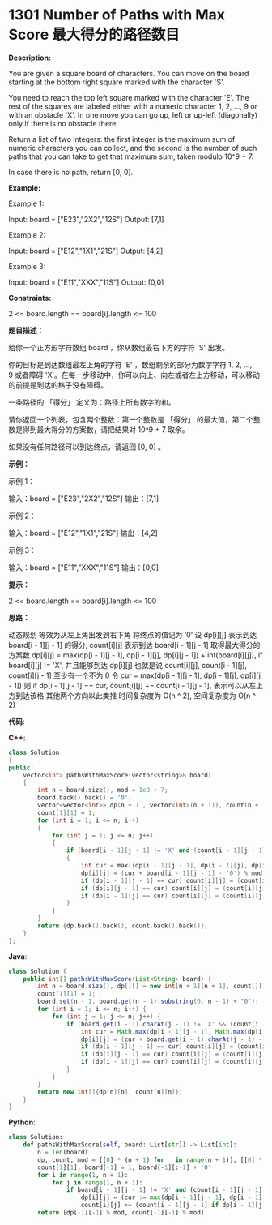# 1301 Number of Paths with Max Score 最大得分的路径数目

__Description:__

You are given a square board of characters. You can move on the board starting at the bottom right square marked with the character 'S'.

You need to reach the top left square marked with the character 'E'. The rest of the squares are labeled either with a numeric character 1, 2, ..., 9 or with an obstacle 'X'. In one move you can go up, left or up-left (diagonally) only if there is no obstacle there.

Return a list of two integers: the first integer is the maximum sum of numeric characters you can collect, and the second is the number of such paths that you can take to get that maximum sum, taken modulo 10^9 + 7.

In case there is no path, return [0, 0].

__Example:__

Example 1:

Input: board = ["E23","2X2","12S"]
Output: [7,1]

Example 2:

Input: board = ["E12","1X1","21S"]
Output: [4,2]

Example 3:

Input: board = ["E11","XXX","11S"]
Output: [0,0]

__Constraints:__

2 <= board.length == board[i].length <= 100

__题目描述：__

给你一个正方形字符数组 board ，你从数组最右下方的字符 'S' 出发。

你的目标是到达数组最左上角的字符 'E' ，数组剩余的部分为数字字符 1, 2, ..., 9 或者障碍 'X'。在每一步移动中，你可以向上、向左或者左上方移动，可以移动的前提是到达的格子没有障碍。

一条路径的 「得分」 定义为：路径上所有数字的和。

请你返回一个列表，包含两个整数：第一个整数是 「得分」 的最大值，第二个整数是得到最大得分的方案数，请把结果对 10^9 + 7 取余。

如果没有任何路径可以到达终点，请返回 [0, 0] 。

__示例：__

示例 1：

输入：board = ["E23","2X2","12S"]
输出：[7,1]

示例 2：

输入：board = ["E12","1X1","21S"]
输出：[4,2]

示例 3：

输入：board = ["E11","XXX","11S"]
输出：[0,0]

__提示：__

2 <= board.length == board[i].length <= 100

__思路：__

动态规划
等效为从左上角出发到右下角
将终点的值记为 ‘0’
设 dp\[i][j] 表示到达 board\[i - 1][j - 1] 的得分, count\[i][j] 表示到达 board\[i - 1][j - 1] 取得最大得分的方案数
dp\[i][j] = max(dp\[i - 1][j - 1], dp\[i - 1][j], dp\[i][j - 1]) + int(board\[i][j]), if board\[i][j] != 'X', 并且能够到达 dp\[i][j]
也就是说 count\[i][j], count\[i - 1][j], count\[i][j - 1] 至少有一个不为 0
令 cur = max(dp\[i - 1][j - 1], dp\[i - 1][j], dp\[i][j - 1])
则 if dp\[i - 1][j - 1] == cur, count\[i][j] += count\[i - 1][j - 1], 表示可以从左上方到达该格
其他两个方向以此类推
时间复杂度为 O(n ^ 2), 空间复杂度为 O(n ^ 2)

__代码__:

__C++__:

```C++
class Solution 
{
public:
    vector<int> pathsWithMaxScore(vector<string>& board) 
    {
        int n = board.size(), mod = 1e9 + 7;
        board.back().back() = '0';
        vector<vector<int>> dp(n + 1 , vector<int>(n + 1)), count(n + 1 , vector<int>(n + 1));
        count[1][1] = 1;
        for (int i = 1; i <= n; i++)
        {
            for (int j = 1; j <= n; j++)
            {
                if (board[i - 1][j - 1] != 'X' and (count[i - 1][j - 1] or count[i - 1][j] or count[i][j - 1]))
                {
                    int cur = max({dp[i - 1][j - 1], dp[i - 1][j], dp[i][j - 1]});
                    dp[i][j] = (cur + board[i - 1][j - 1] - '0') % mod;
                    if (dp[i - 1][j - 1] == cur) count[i][j] = (count[i][j] + count[i - 1][j - 1]) % mod;
                    if (dp[i][j - 1] == cur) count[i][j] = (count[i][j] + count[i][j - 1]) % mod;
                    if (dp[i - 1][j] == cur) count[i][j] = (count[i][j] + count[i - 1][j]) % mod;
                }
            }
        }
        return {dp.back().back(), count.back().back()};
    }
};
```

__Java__:

```Java
class Solution {
    public int[] pathsWithMaxScore(List<String> board) {
        int n = board.size(), dp[][] = new int[n + 1][n + 1], count[][] = new int[n + 1][n + 1], mod = 1_000_000_007;
        count[1][1] = 1;
        board.set(n - 1, board.get(n - 1).substring(0, n - 1) + "0");
        for (int i = 1; i <= n; i++) {
            for (int j = 1; j <= n; j++) {
                if (board.get(i - 1).charAt(j - 1) != 'X' && (count[i - 1][j - 1] > 0 || count[i - 1][j] > 0 || count[i][j - 1] > 0)) {
                    int cur = Math.max(dp[i - 1][j - 1], Math.max(dp[i - 1][j], dp[i][j - 1]));
                    dp[i][j] = (cur + board.get(i - 1).charAt(j - 1) - '0') % mod;
                    if (dp[i - 1][j - 1] == cur) count[i][j] = (count[i][j] + count[i - 1][j - 1]) % mod;
                    if (dp[i][j - 1] == cur) count[i][j] = (count[i][j] + count[i][j - 1]) % mod;
                    if (dp[i - 1][j] == cur) count[i][j] = (count[i][j] + count[i - 1][j]) % mod;
                }
            }
        }
        return new int[]{dp[n][n], count[n][n]};
    }
}
```

__Python__:

```Python
class Solution:
    def pathsWithMaxScore(self, board: List[str]) -> List[int]:
        n = len(board)
        dp, count, mod = [[0] * (n + 1) for _ in range(n + 1)], [[0] * (n + 1) for _ in range(n + 1)], 10 ** 9 + 7
        count[1][1], board[-1] = 1, board[-1][:-1] + '0'
        for i in range(1, n + 1):
            for j in range(1, n + 1):
                if board[i - 1][j - 1] != 'X' and (count[i - 1][j - 1] or count[i][j - 1] or count[i - 1][j]):
                    dp[i][j] = (cur := max(dp[i - 1][j - 1], dp[i - 1][j], dp[i][j - 1])) + int(board[i - 1][j - 1])
                    count[i][j] += (count[i - 1][j - 1] if dp[i - 1][j - 1] == cur else 0) + (count[i][j - 1] if dp[i][j - 1] == cur else 0) + (count[i - 1][j] if dp[i - 1][j] == cur else 0)
        return [dp[-1][-1] % mod, count[-1][-1] % mod]
```
